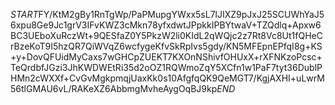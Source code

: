 $START$FY/KtM2gBy1RnTgWp/PaPMupgYWxx5sL7lJIXZ9pJxJ25SCUWhYaJ56xpu8Ge9Jc1grV3IFvKWZ3cMkn78yfxdwtJPpkkIPBYtwaV+TZQdlq+Apxw6BC3UEboXuRczWt+9QESfaZ0Y5PkzW2li0KIdL2qWQjc2z7Rt8Vc8Ut1fQHeCrBzeKoT9I5hzQR7QiWVqZ6wcfygeKfvSkRpIvs5gdy/KN5MFEpnEPfqI8g+KS+y+DovQFUidMyCaxs7wGHCpZUEKT7KXOnNShivfOHUxX+rXFNKzoPcsc+TeQrdbfJGzi3JhKWDWEtRi35d2oOZ1RQWmoZqY5XCfn1w1PaF7tyt36DublPHMn2cWXXf+CvGvMgkpmqjUaxKk0s10AfgfqQK9QeMGT7/KgjAXHI+uLwrM56tlGMAU6vL/RAKeXZ6AbbmgMvheAygOqBJ9kp$END$
